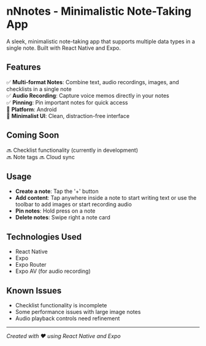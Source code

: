 # nNnotes - Minimalistic Note-Taking App

A sleek, minimalistic note-taking app that supports multiple data types in a single note. Built with React Native and Expo.

## Features

✅ **Multi-format Notes**: Combine text, audio recordings, images, and checklists in a single note  
✅ **Audio Recording**: Capture voice memos directly in your notes  
✅ **Pinning**: Pin important notes for quick access  
📱 **Platform**: Android  
🎨 **Minimalist UI**: Clean, distraction-free interface

## Coming Soon

🔜 Checklist functionality (currently in development)  
🔜 Note tags
🔜 Cloud sync

## Usage

- **Create a note**: Tap the '+' button
- **Add content**: Tap anywhere inside a note to start writing text or use the toolbar to add images or start recording audio
- **Pin notes**: Hold press on a note
- **Delete notes**: Swipe right a note card

## Technologies Used

- React Native
- Expo
- Expo Router
- Expo AV (for audio recording)

## Known Issues

- Checklist functionality is incomplete
- Some performance issues with large image notes
- Audio playback controls need refinement

---

_Created with ❤️ using React Native and Expo_
